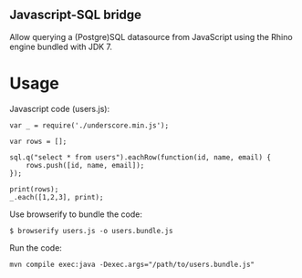 ## Javascript-SQL bridge

Allow querying a (Postgre)SQL datasource from JavaScript using the Rhino engine bundled with JDK 7.

# Usage

Javascript code (users.js):

```
var _ = require('./underscore.min.js');

var rows = [];

sql.q("select * from users").eachRow(function(id, name, email) {
    rows.push([id, name, email]);
});

print(rows);
_.each([1,2,3], print);
```

Use browserify to bundle the code:

```
$ browserify users.js -o users.bundle.js
```

Run the code:

```
mvn compile exec:java -Dexec.args="/path/to/users.bundle.js"
```